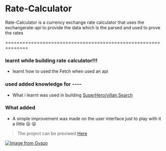 # Rate-Calculator


Rate-Calculator is a currency exchange rate calculator that uses the exchangerate-api to provide the data which is the parsed and used to prove the rates

==============================================================

###   learnt while building rate calculator!!!
 - learnt how to used the Fetch when used an api 
 
###   used added knowledge for ----
 -  What i learnt was used in building [SuperHero/villan Search](https://abdulmalik-ayorinde.github.io/SuperHeroSearch/)

###    What added
 -  A simple improvement was made on the user interface just to play with it a little 😜 😜 

> The project can be previwed [Here](https://rate-exchange-calculator.netlify.app/)

[![Image from Gyazo](https://i.gyazo.com/da1ea439bd63fdfc80d7aee126dbff56.png)](https://gyazo.com/da1ea439bd63fdfc80d7aee126dbff56)
